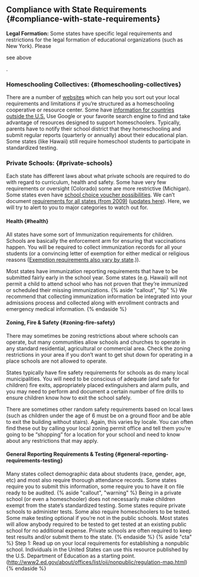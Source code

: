 ## Compliance with State Requirements {#compliance-with-state-requirements}

**Legal Formation:** Some states have specific legal requirements and restrictions for the legal formation of educational organizations (such as New York). Please

see above

.

### Homeschooling Collectives: {#homeschooling-collectives}

There are a number of [websites](https://www.hslda.org/LAWS/default.asp) which can help you sort out your local requirements and limitations if you’re structured as a homeschooling cooperative or resource center. Some have [information for countries outside the U.S.](http://a2zhomeschooling.com/laws/homeschool_laws_legalities_overview/) Use Google or your favorite search engine to find and take advantage of resources designed to support homeschoolers. Typically, parents have to notify their school district that they homeschooling and submit regular reports (quarterly or annually) about their educational plan. Some states (like Hawaii) still require homeschool students to participate in standardized testing.

### Private Schools: {#private-schools}

Each state has different laws about what private schools are required to do with regard to curriculum, health and safety. Some have very few requirements or oversight (Colorado) some are more restrictive (Michigan). Some states even have [school choice voucher possibilities](https://www.acsi.org/Documents/Urban/The-School-Starter-Checklist.pdf). We can’t document [requirements for all states (from 2009)](https://www2.ed.gov/admins/comm/choice/regprivschl/regprivschl.pdf) ([updates here](http://www2.ed.gov/about/offices/list/oii/nonpublic/regulation-map.html)). Here, we will try to alert to you to major categories to watch out for.

#### Health {#health}

All states have some sort of Immunization requirements for children. Schools are basically the enforcement arm for ensuring that vaccinations happen. You will be required to collect immunization records for all your students (or a convincing letter of exemption for either medical or religious reasons ([Exemption requirements also vary by state](http://www.nvic.org/vaccine-laws/state-vaccine-requirements.aspx).)).

Most states have immunization reporting requirements that have to be submitted fairly early in the school year. Some states (e.g. Hawaii) will not permit a child to attend school who has not proven that they’re immunized or scheduled their missing immunizations. 
{% aside "callout", "tip" %}
We recommend that collecting immunization information be integrated into your admissions process and collected along with enrollment contracts and emergency medical information.
{% endaside %}
#### Zoning, Fire & Safety {#zoning-fire-safety}

There may sometimes be zoning restrictions about where schools can operate, but many communities allow schools and churches to operate in any standard residential, agricultural or commercial area. Check the zoning restrictions in your area if you don’t want to get shut down for operating in a place schools are not allowed to operate.

States typically have fire safety requirements for schools as do many local municipalities. You will need to be conscious of adequate (and safe for children) fire exits, appropriately placed extinguishers and alarm pulls, and you may need to perform and document a certain number of fire drills to ensure children know how to exit the school safely.

There are sometimes other random safety requirements based on local laws (such as children under the age of 6 must be on a ground floor and be able to exit the building without stairs). Again, this varies by locale. You can often find these out by calling your local zoning permit office and tell them you’re going to be “shopping” for a location for your school and need to know about any restrictions that may apply.

#### General Reporting Requirements & Testing {#general-reporting-requirements-testing}

Many states collect demographic data about students (race, gender, age, etc) and most also require thorough attendance records. Some states require you to submit this information, some require you to have it on file ready to be audited.
{% aside "callout", "warning" %}
Being in a private school (or even a homeschooler) does not necessarily make children exempt from the state’s standardized testing. Some states require private schools to administer tests. Some also require homeschoolers to be tested. Some make testing optional if you’re not in the public schools. Most states will allow anybody required to be tested to get tested at an existing public school for no additional expense. Private schools are often required to keep test results and/or submit them to the state.
{% endaside %}
{% aside "cta" %}
Step 1: Read up on your local requirements for establishing a nonpublic school.  Individuals in the United States can use this resource published by the U.S. Department of Education as a starting point. (http://www2.ed.gov/about/offices/list/oii/nonpublic/regulation-map.html)
{% endaside %}